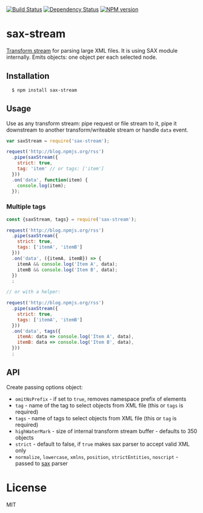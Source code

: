 [![Build Status](https://img.shields.io/travis/code42day/sax-stream.svg)](http://travis-ci.org/code42day/sax-stream)
[![Dependency Status](https://img.shields.io/gemnasium/code42day/sax-stream.svg)](https://gemnasium.com/code42day/sax-stream)
[![NPM version](https://img.shields.io/npm/v/sax-stream.svg)](https://www.npmjs.org/package/sax-stream)

# sax-stream

[Transform stream][transform-stream] for parsing large XML files. It is using SAX module internally. Emits objects:
one object per each selected node.

## Installation

	  $ npm install sax-stream


## Usage

Use as any transform stream: pipe request or file stream to it, pipe it downstream to another
transform/writeable stream or handle `data` event.

```javascript
var saxStream = require('sax-stream');

request('http://blog.npmjs.org/rss')
  .pipe(saxStream({
  	strict: true,
    tag: 'item' // or tags: ['item']
  }))
  .on('data', function(item) {
    console.log(item);
  });
```

### Multiple tags
```javascript
const {saxStream, tags} = require('sax-stream');

request('http://blog.npmjs.org/rss')
  .pipe(saxStream({
  	strict: true,
    tags: ['itemA', 'itemB']
  }))
  .on('data', ({itemA, itemB}) => {
    itemA && console.log('Item A', data);
    itemB && console.log('Item B', data);
  })
  ;

// or with a helper:

request('http://blog.npmjs.org/rss')
  .pipe(saxStream({
  	strict: true,
    tags: ['itemA', 'itemB']
  }))
  .on('data', tags({
    itemA: data => console.log('Item A', data),
    itemB: data => console.log('Item B', data),
  }))
  ;
```

## API

Create passing options object:

- `omitNsPrefix` - if set to `true`, removes namespace prefix of elements
- `tag` - name of the tag to select objects from XML file (this or `tags` is required)
- `tags` - name of tags to select objects from XML file (this or `tag` is required)
- `highWaterMark` - size of internal transform stream buffer - defaults to 350 objects
- `strict` - default to false, if `true` makes sax parser to accept valid XML only
- `normalize`, `lowercase`, `xmlns`, `position`, `strictEntities`, `noscript` - passed to [sax] parser

# License

MIT

[transform-stream]: http://nodejs.org/api/stream.html#stream_class_stream_transform
[sax]: https://github.com/isaacs/sax-js#arguments
